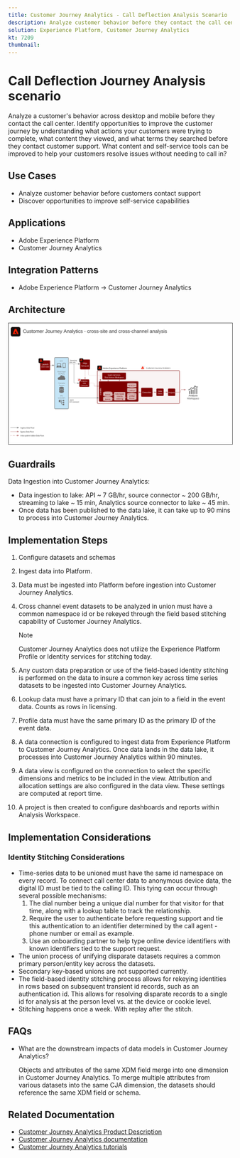 ```yaml
---
title: Customer Journey Analytics - Call Deflection Analysis Scenario
description: Analyze customer behavior before they contact the call center.
solution: Experience Platform, Customer Journey Analytics
kt: 7209
thumbnail: 
---
```


# Call Deflection Journey Analysis scenario

Analyze a customer's behavior across desktop and mobile before they contact the call center. Identify opportunities to improve the customer journey by understanding what actions your customers were trying to complete,  what content they viewed, and what terms they searched before they contact customer support. What content and self-service tools can be improved to help your customers resolve issues without needing to call in?

## Use Cases

* Analyze customer behavior before customers contact support 
* Discover opportunities to improve self-service capabilities

## Applications

* Adobe Experience Platform
* Customer Journey Analytics

## Integration Patterns

* Adobe Experience Platform → Customer Journey Analytics

## Architecture

<img src="assets/CJA.svg" alt="Reference architecture for the Customer Journey Analytics Blueprint" style="border:1px solid #4a4a4a" />

## Guardrails

Data Ingestion into Customer Journey Analytics:

* Data ingestion to lake: API ~ 7 GB/hr, source connector ~ 200 GB/hr, streaming to lake ~ 15 min, Analytics source connector to lake ~ 45 min.
* Once data has been published to the data lake, it can take up to 90 mins to process into Customer Journey Analytics.

## Implementation Steps

1. Configure datasets and schemas
1. Ingest data into Platform.
1. Data must be ingested into Platform before ingestion into Customer Journey Analytics. 
1.  Cross channel event datasets to be analyzed in union must have a common namespace id or be rekeyed through the field based stitching capability of Customer Journey Analytics.    
 
    >[!NOTE]
    >
    > Customer Journey Analytics does not utilize the Experience Platform Profile or Identity services for stitching today.

1. Any custom data preparation or use of the field-based identity stitching is performed on the data to insure a common key across time series datasets to be ingested into Customer Journey Analytics.
1. Lookup data must have a primary ID that can join to a field in the event data. Counts as rows in licensing. 
1. Profile data must have the same primary ID as the primary ID of the event data.
1. A data connection is configured to ingest data from Experience Platform to Customer Journey Analytics. Once data lands in the data lake, it processes into Customer Journey Analytics within 90 minutes.
1. A data view is configured on the connection to select the specific dimensions and metrics to be included in the view. Attribution and allocation settings are also configured in the data view. These settings are computed at report time.
1. A project is then created to configure dashboards and reports within Analysis Workspace.

## Implementation Considerations

### Identity Stitching Considerations

* Time-series data to be unioned must have the same id namespace on every record. To connect call center data to anonymous device data, the digital ID must be tied to the calling ID. This tying can occur through several possible mechanisms:
    1. The dial number being a unique dial number for that visitor for that time, along with a lookup table to track the relationship. 
    1. Require the user to authenticate before requesting support and tie this authentication to an identifier determined by the call agent - phone number or email as example.
    1. Use an onboarding partner to help type online device identifiers with known identifiers tied to the support request.
* The union process of unifying disparate datasets requires a common primary person/entity key across the datasets. 
* Secondary key-based unions are not supported currently.
* The field-based identity stitching process allows for rekeying identities in rows based on subsequent transient id records, such as an authentication id. This allows for resolving disparate records to a single id for analysis at the person level vs. at the device or cookie level.
* Stitching happens once a week. With replay after the stitch.

## FAQs

* What are the downstream impacts of data models in Customer Journey Analytics?

    Objects and attributes of the same XDM field merge into one dimension in Customer Journey Analytics. To merge multiple attributes from various datasets into the same CJA dimension, the datasets should reference the same XDM field or schema.

## Related Documentation

* [Customer Journey Analytics Product Description](https://helpx.adobe.com/legal/product-descriptions/customer-journey-analytics.html)
* [Customer Journey Analytics documentation](https://experienceleague.adobe.com/docs/customer-journey-analytics.html)
* [Customer Journey Analytics tutorials](https://experienceleague.adobe.com/docs/customer-journey-analytics-learn/tutorials/overview.html)
